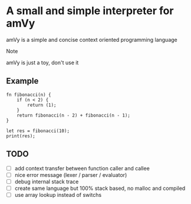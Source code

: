 # A small and simple interpreter for amVy

amVy is a simple and concise context oriented programming language

> [!NOTE]
> amVy is just a toy, don't use it


## Example

```vY
fn fibonacci(n) {
	if (n < 2) {
		return (1);
	}
	return fibonacci(n - 2) + fibonacci(n - 1);
}

let res = fibonacci(10);
print(res);
```

## TODO

- [ ] add context transfer between function caller and callee
- [ ] nice error message (lexer / parser / evaluator)
- [ ] debug internal stack trace
- [ ] create same language but 100% stack based, no malloc and compiled
- [ ] use array lookup instead of switchs
